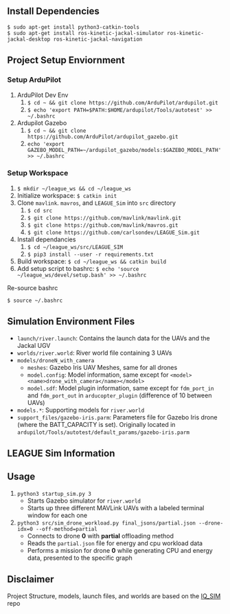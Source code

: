 ## Install Dependencies

```
$ sudo apt-get install python3-catkin-tools
$ sudo apt-get install ros-kinetic-jackal-simulator ros-kinetic-jackal-desktop ros-kinetic-jackal-navigation
```

##  Project Setup Enviornment

### Setup ArduPilot
1. ArduPilot Dev Env
    1. `$ cd ~ && git clone https://github.com/ArduPilot/ardupilot.git`
    2. `$ echo 'export PATH=$PATH:$HOME/ardupilot/Tools/autotest' >> ~/.bashrc`
2. Ardupilot Gazebo
    1. `$ cd ~ && git clone https://github.com/ArduPilot/ardupilot_gazebo.git`
    2. `echo 'export GAZEBO_MODEL_PATH=~/ardupilot_gazebo/models:$GAZEBO_MODEL_PATH' >> ~/.bashrc`



### Setup Workspace
1. `$ mkdir ~/league_ws && cd ~/league_ws`
2. Initialize workspace: `$ catkin init`
2. Clone `mavlink`. `mavros`, and `LEAGUE_Sim` into `src` directory
    1. `$ cd src`
    2. `$ git clone https://github.com/mavlink/mavlink.git`
    3. `$ git clone https://github.com/mavlink/mavros.git`
    4. `$ git clone https://github.com/carlsondev/LEAGUE_Sim.git`
3. Install dependancies
    1. `$ cd ~/league_ws/src/LEAGUE_SIM`
    2. `$ pip3 install --user -r requirements.txt`
4. Build workspace: `$ cd ~/league_ws && catkin build`
5. Add setup script to bashrc: `$ echo 'source ~/league_ws/devel/setup.bash' >> ~/.bashrc`


Re-source bashrc
```
$ source ~/.bashrc
```

## Simulation Environment Files

* `launch/river.launch`: Contains the launch data for the UAVs and the Jackal UGV
* `worlds/river.world`: River world file containing 3 UAVs 
* `models/droneN_with_camera`
    - `meshes`: Gazebo Iris UAV Meshes, same for all drones
    - `model.config`: Model information, same except for `<model><name>drone_with_camera</name></model>`
    - `model.sdf`: Model plugin information, same except for `fdm_port_in` and `fdm_port_out` in `arducopter_plugin` (difference of 10 between UAVs)
* `models.*`: Supporting models for `river.world`
* `support_files/gazebo-iris.parm`: Parameters file for Gazebo Iris drone (where the BATT_CAPACITY is set). Originally located in `ardupilot/Tools/autotest/default_params/gazebo-iris.parm`


## LEAGUE Sim Information

## Usage

1. `python3 startup_sim.py 3`
    - Starts Gazebo simulator for `river.world`
    - Starts up three different MAVLink UAVs with a labeled terminal window for each one
2. `python3 src/sim_drone_workload.py final_jsons/partial.json --drone-idx=0 --off-method=partial`
    - Connects to drone **0** with **partial** offloading method
    - Reads the `partial.json` file for energy and cpu workload data
    - Performs a mission for drone **0** while generating CPU and energy data, presented to the specific graph


## Disclaimer

Project Structure, models, launch files, and worlds are based on the [IQ_SIM](https://github.com/Intelligent-Quads/iq_sim.git) repo
